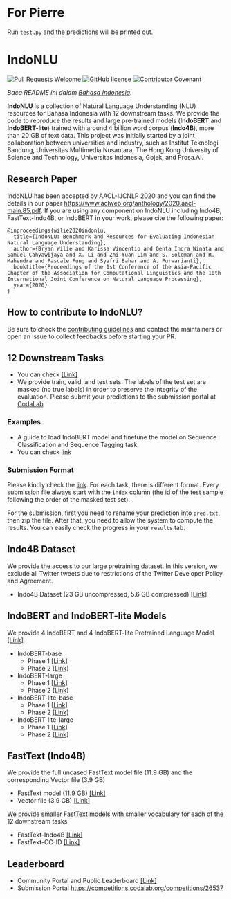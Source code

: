 # For Pierre

Run `test.py` and the predictions will be printed out.



# IndoNLU 
![Pull Requests Welcome](https://img.shields.io/badge/PRs-welcome-brightgreen.svg?style=flat) [![GitHub license](https://img.shields.io/badge/license-MIT-blue.svg)](https://github.com/indobenchmark/indonlu/blob/master/LICENSE) [![Contributor Covenant](https://img.shields.io/badge/Contributor%20Covenant-v2.0%20adopted-ff69b4.svg)](CODE_OF_CONDUCT.md)

*Baca README ini dalam [Bahasa Indonesia](README.id.md).*

<b>IndoNLU</b> is a collection of Natural Language Understanding (NLU) resources for Bahasa Indonesia with 12 downstream tasks. We provide the code to reproduce the results and large pre-trained models (<b>IndoBERT</b> and <b>IndoBERT-lite</b>) trained with around 4 billion word corpus (<b>Indo4B</b>), more than 20 GB of text data. This project was initially started by a joint collaboration between universities and industry, such as Institut Teknologi Bandung, Universitas Multimedia Nusantara, The Hong Kong University of Science and Technology, Universitas Indonesia, Gojek, and Prosa.AI.

## Research Paper
IndoNLU has been accepted by AACL-IJCNLP 2020 and you can find the details in our paper https://www.aclweb.org/anthology/2020.aacl-main.85.pdf.
If you are using any component on IndoNLU including Indo4B, FastText-Indo4B, or IndoBERT in your work, please cite the following paper:
```
@inproceedings{wilie2020indonlu,
  title={IndoNLU: Benchmark and Resources for Evaluating Indonesian Natural Language Understanding},
  author={Bryan Wilie and Karissa Vincentio and Genta Indra Winata and Samuel Cahyawijaya and X. Li and Zhi Yuan Lim and S. Soleman and R. Mahendra and Pascale Fung and Syafri Bahar and A. Purwarianti},
  booktitle={Proceedings of the 1st Conference of the Asia-Pacific Chapter of the Association for Computational Linguistics and the 10th International Joint Conference on Natural Language Processing},
  year={2020}
}
```

## How to contribute to IndoNLU?
Be sure to check the [contributing guidelines](https://github.com/indobenchmark/indonlu/blob/master/CONTRIBUTING.md) and contact the maintainers or open an issue to collect feedbacks before starting your PR.

## 12 Downstream Tasks
- You can check [[Link]](https://github.com/indobenchmark/indonlu/tree/master/dataset)
- We provide train, valid, and test sets. The labels of the test set are masked (no true labels) in order to preserve the integrity of the evaluation. Please submit your predictions to the submission portal at [CodaLab](https://competitions.codalab.org/competitions/26537)

### Examples
- A guide to load IndoBERT model and finetune the model on Sequence Classification and Sequence Tagging task.
- You can check [link](https://github.com/indobenchmark/indonlu/tree/master/examples)

### Submission Format
Please kindly check the [link](https://github.com/indobenchmark/indonlu/tree/master/submission_examples). For each task, there is different format. Every submission file always start with the `index` column (the id of the test sample following the order of the masked test set). 

For the submission, first you need to rename your prediction into `pred.txt`, then zip the file. After that, you need to allow the system to compute the results. You can easily check the progress in your `results` tab.

## Indo4B Dataset
We provide the access to our large pretraining dataset. In this version, we exclude all Twitter tweets due to restrictions of the Twitter Developer Policy and Agreement.
- Indo4B Dataset (23 GB uncompressed, 5.6 GB compressed) [[Link]](https://storage.googleapis.com/babert-pretraining/IndoNLU_finals/dataset/preprocessed/dataset_wot_uncased_blanklines.tar.xz)

## IndoBERT and IndoBERT-lite Models
We provide 4 IndoBERT and 4 IndoBERT-lite Pretrained Language Model [[Link]](https://huggingface.co/indobenchmark)
- IndoBERT-base
  - Phase 1  [[Link]](https://huggingface.co/indobenchmark/indobert-base-p1)
  - Phase 2  [[Link]](https://huggingface.co/indobenchmark/indobert-base-p2)
- IndoBERT-large
  - Phase 1  [[Link]](https://huggingface.co/indobenchmark/indobert-large-p1)
  - Phase 2  [[Link]](https://huggingface.co/indobenchmark/indobert-large-p2)
- IndoBERT-lite-base
  - Phase 1  [[Link]](https://huggingface.co/indobenchmark/indobert-lite-base-p1)
  - Phase 2  [[Link]](https://huggingface.co/indobenchmark/indobert-lite-base-p2)
- IndoBERT-lite-large
  - Phase 1  [[Link]](https://huggingface.co/indobenchmark/indobert-lite-large-p1)
  - Phase 2  [[Link]](https://huggingface.co/indobenchmark/indobert-lite-large-p2)

## FastText (Indo4B)
We provide the full uncased FastText model file (11.9 GB) and the corresponding Vector file (3.9 GB)
- FastText model (11.9 GB) [[Link]](https://storage.googleapis.com/babert-pretraining/IndoNLU_finals/models/fasttext/fasttext.4B.id.300.epoch5.uncased.bin) 
- Vector file (3.9 GB) [[Link]](https://storage.googleapis.com/babert-pretraining/IndoNLU_finals/models/fasttext/fasttext.4B.id.300.epoch5.uncased.vec.zip)

We provide smaller FastText models with smaller vocabulary for each of the 12 downstream tasks
- FastText-Indo4B [[Link]](https://storage.googleapis.com/babert-pretraining/IndoNLU_finals/models/fasttext/fasttext-4B-id-uncased.zip)
- FastText-CC-ID [[Link]](https://storage.googleapis.com/babert-pretraining/IndoNLU_finals/models/fasttext/fasttext-cc-id.zip)

## Leaderboard
- Community Portal and Public Leaderboard [[Link]](https://www.indobenchmark.com/leaderboard.html)
- Submission Portal https://competitions.codalab.org/competitions/26537
